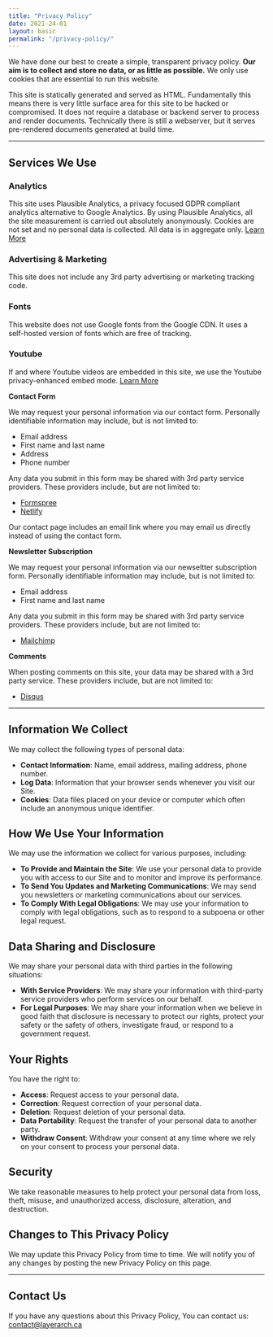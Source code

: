 ```yaml
---
title: "Privacy Policy"
date: 2021-24-01
layout: basic
permalink: "/privacy-policy/"
---
```



We have done our best to create a simple, transparent privacy policy. **Our aim is to collect and store no data, or as little as possible.** We only use cookies that are essential to run this website.

This site is statically generated and served as HTML. Fundamentally this means there is very little surface area for this site to be hacked or compromised. It does not require a database or backend server to process and render documents. Technically there is still a webserver, but it serves pre-rendered documents generated at build time.

---

## Services We Use

### Analytics

This site uses Plausible Analytics, a privacy focused GDPR compliant analytics alternative to Google Analytics. By using Plausible Analytics, all the site measurement is carried out absolutely anonymously. Cookies are not set and no personal data is collected. All data is in aggregate only. [Learn More](https://plausible.io/privacy-focused-web-analytics)

### Advertising & Marketing 

This site does not include any 3rd party advertising or marketing tracking code.

### Fonts

This website does not use Google fonts from the Google CDN. It uses a self-hosted version of fonts which are free of tracking.

### Youtube

If and where Youtube videos are embedded in this site, we use the Youtube privacy-enhanced embed mode. [Learn More](https://support.google.com/youtube/answer/171780?hl=en#zippy=%2Cturn-on-privacy-enhanced-mode)

**Contact Form**

We may request your personal information via our contact form. Personally identifiable information may include, but is not limited to:

- Email address
- First name and last name
- Address
- Phone number

Any data you submit in this form may be shared with 3rd party service providers. These providers include, but are not limited to:

- [Formspree](https://formspree.io/legal/privacy-policy/)
- [Netlify](https://www.netlify.com/privacy/)

Our contact page includes an email link where you may email us directly instead of using the contact form.

**Newsletter Subscription**

We may request your personal information via our newseltter subscription form. Personally identifiable information may include, but is not limited to:

- Email address
- First name and last name

Any data you submit in this form may be shared with 3rd party service providers. These providers include, but are not limited to:

- [Mailchimp](https://mailchimp.com/legal/)

**Comments**

When posting comments on this site, your data may be shared with a 3rd party service. These providers include, but are not limited to:

- [Disqus](https://disqus.com/privacy-policy/)


---

## Information We Collect

We may collect the following types of personal data:

- **Contact Information**: Name, email address, mailing address, phone number.
- **Log Data**: Information that your browser sends whenever you visit our Site.
- **Cookies**: Data files placed on your device or computer which often include an anonymous unique identifier.

## How We Use Your Information

We may use the information we collect for various purposes, including:

- **To Provide and Maintain the Site**: We use your personal data to provide you with access to our Site and to monitor and improve its performance.
- **To Send You Updates and Marketing Communications**: We may send you newsletters or marketing communications about our services.
- **To Comply With Legal Obligations**: We may use your information to comply with legal obligations, such as to respond to a subpoena or other legal request.

## Data Sharing and Disclosure

We may share your personal data with third parties in the following situations:

- **With Service Providers**: We may share your information with third-party service providers who perform services on our behalf.
- **For Legal Purposes**: We may share your information when we believe in good faith that disclosure is necessary to protect our rights, protect your safety or the safety of others, investigate fraud, or respond to a government request.

## Your Rights

You have the right to:

- **Access**: Request access to your personal data.
- **Correction**: Request correction of your personal data.
- **Deletion**: Request deletion of your personal data.
- **Data Portability**: Request the transfer of your personal data to another party.
- **Withdraw Consent**: Withdraw your consent at any time where we rely on your consent to process your personal data.

## Security

We take reasonable measures to help protect your personal data from loss, theft, misuse, and unauthorized access, disclosure, alteration, and destruction.

## Changes to This Privacy Policy

We may update this Privacy Policy from time to time. We will notify you of any changes by posting the new Privacy Policy on this page.

---

## Contact Us

If you have any questions about this Privacy Policy, You can contact us: [contact@layerarch.ca](mailto:contact@layerarch.ca)